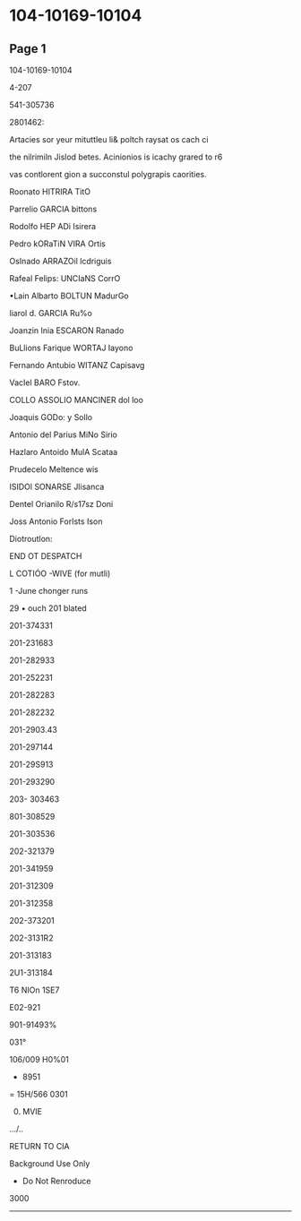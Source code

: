 # 104-10169-10104

## Page 1

104-10169-10104

4-207

541-305736

2801462:

Artacies sor yeur mituttleu li& poltch raysat os cach ci

the nilrimiln Jislod betes. Acinionios is icachy grared to r6

vas contlorent gion a succonstul polygrapis caorities.

Roonato HITRIRA TitO

Parrelio GARCIA bittons

Rodolfo HEP ADi Isirera

Pedro kORaTiN VIRA Ortis

OsInado ARRAZOil lcdriguis

Rafeal Felips: UNCIaNS CorrO

•Lain Albarto BOLTUN MadurGo

liarol d. GARCIA Ru%o

Joanzin Inia ESCARON Ranado

BuLlions Farique WORTAJ Iayono

Fernando Antubio WITANZ Capisavg

VacIel BARO Fstov.

COLLO ASSOLIO MANCINER dol loo

Joaquis GODo: y Sollo

Antonio del Parius MiNo Sirio

Hazlaro Antoido MulA Scataa

Prudecelo Meltence wis

ISIDOl SONARSE Jlisanca

Dentel Orianilo R/s17sz Doni

Joss Antonio ForIsts Ison

Diotroutlon:

END OT DESPATCH

L COTIÓO -WIVE (for mutli)

1 -June chonger runs

29 • ouch 201 blated

201-374331

201-231683

201-282933

201-252231

201-282283

201-282232

201-2903.43

201-297144

201-29S913

201-293290

203- 303463

801-308529

201-303536

202-321379

201-341959

201-312309

201-312358

202-373201

202-3131R2

201-313183

2U1-313184

T6 NIOn 1SE7

E02-921

901-91493%

031°

106/009 H0%01

- 8951

= 15H/566 0301

0. MVIE

.../..

RETURN TO CIA

Background Use Only

- Do Not Renroduce

3000

---

